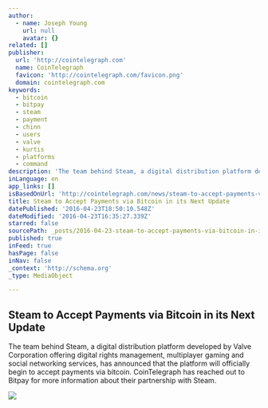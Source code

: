 ```yaml
---
author:
  - name: Joseph Young
    url: null
    avatar: {}
related: []
publisher:
  url: 'http://cointelegraph.com'
  name: CoinTelegraph
  favicon: 'http://cointelegraph.com/favicon.png'
  domain: cointelegraph.com
keywords:
  - bitcoin
  - bitpay
  - steam
  - payment
  - chinn
  - users
  - valve
  - kurtis
  - platforms
  - command
description: 'The team behind Steam, a digital distribution platform developed by Valve Corporation offering digital rights management, multiplayer gaming and social networking services, has announced that the platform will officially begin to accept payments via bitcoin. CoinTelegraph has reached out to Bitpay for more information about their partnership with Steam.'
inLanguage: en
app_links: []
isBasedOnUrl: 'http://cointelegraph.com/news/steam-to-accept-payments-via-bitcoin-in-its-next-update'
title: Steam to Accept Payments via Bitcoin in its Next Update
datePublished: '2016-04-23T18:50:10.548Z'
dateModified: '2016-04-23T16:35:27.339Z'
starred: false
sourcePath: _posts/2016-04-23-steam-to-accept-payments-via-bitcoin-in-its-next-update.md
published: true
inFeed: true
hasPage: false
inNav: false
_context: 'http://schema.org'
_type: MediaObject

---
```

<article style=""><h1>Steam to Accept Payments via Bitcoin in its Next Update</h1><p>The team behind Steam, a digital distribution platform developed by Valve Corporation offering digital rights management, multiplayer gaming and social networking services, has announced that the platform will officially begin to accept payments via bitcoin. CoinTelegraph has reached out to Bitpay for more information about their partnership with Steam.</p><img src="http://cointelegraph.com/images/725_aHR0cDovL2NvaW50ZWxlZ3JhcGguY29tL3N0b3JhZ2UvdXBsb2Fkcy92aWV3L2JjMDRkMTMwZDIyNzc1NWU5MTc1ZjQ4OTlmMmVhYzFlLmpwZw==.jpg" /></article>